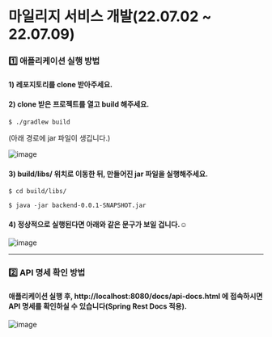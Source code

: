 # 마일리지 서비스 개발(22.07.02 ~ 22.07.09)

### 1️⃣ 애플리케이션 실행 방법
#### 1) 레포지토리를 clone 받아주세요.

#### 2) clone 받은 프로젝트를 열고 build 해주세요.
```
$ ./gradlew build
```

(아래 경로에 jar 파일이 생깁니다.)

![image](https://user-images.githubusercontent.com/52378625/178095160-dd5ccc95-c442-439b-b2d5-13af2fd7ad32.png)


#### 3) build/libs/ 위치로 이동한 뒤, 만들어진 jar 파일을 실행해주세요.
```
$ cd build/libs/
```

```
$ java -jar backend-0.0.1-SNAPSHOT.jar
```

#### 4) 정상적으로 실행된다면 아래와 같은 문구가 보일 겁니다.☺

![image](https://user-images.githubusercontent.com/52378625/178095427-8f969b25-d465-45bc-89bf-61d5b0b8ee17.png)

---

### 2️⃣ API 명세 확인 방법
#### 애플리케이션 실행 후, http://localhost:8080/docs/api-docs.html 에 접속하시면 API 명세를 확인하실 수 있습니다(Spring Rest Docs 적용).
![image](https://user-images.githubusercontent.com/52378625/178095463-a9b426f6-3d6a-4e05-9c10-c45b4af8f2e4.png)


